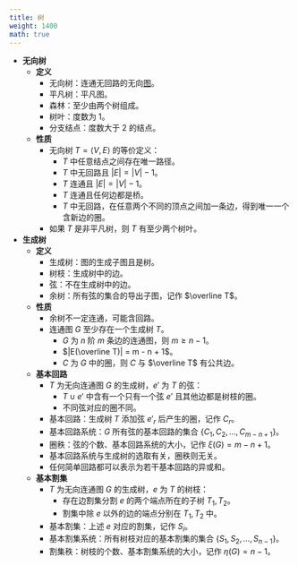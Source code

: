 ```yaml
---
title: 树
weight: 1400
math: true
---
```


- **无向树**
    - **定义**
        - 无向树：连通无回路的无向[图](/docs/mathematics/discrete-mathematics/graph-basis#xknur9)。
        - 平凡树：平凡图。
        - 森林：至少由两个树组成。
        - 树叶：度数为 $1$。
        - 分支结点：度数大于 $2$ 的结点。
    - **性质**
        - 无向树 $T=\langle V,E\rangle$ 的等价定义：
            - $T$ 中任意结点之间存在唯一路径。
            - $T$ 中无回路且 $|E| = |V| - 1$。
            - $T$ 连通且 $|E| = |V| - 1$。
            - $T$ 连通且任何边都是桥。
            - $T$ 中无回路，在任意两个不同的顶点之间加一条边，得到唯一一个含新边的圈。
        - 如果 $T$ 是非平凡树，则 $T$ 有至少两个树叶。
- **生成树**
    - **定义**
        - 生成树：图的生成子图且是树。
        - 树枝：生成树中的边。
        - 弦：不在生成树中的边。
        - 余树：所有弦的集合的导出子图，记作 $\overline T$。
    - **性质**
        - 余树不一定连通，可能含回路。
        - 连通图 $G$ 至少存在一个生成树 $T$。
            - $G$ 为 $n$ 阶 $m$ 条边的连通图，则 $m\ge n-1$。
            - $|E(\overline T)| = m - n + 1$。
            - $C$ 为 $G$ 中的圈，则 $C$ 与 $\overline T$ 有公共边。
    - **基本回路**
        - $T$ 为无向连通图 $G$ 的生成树，$e'$ 为 $T$ 的弦：
            - $T\cup e'$ 中含有一个只有一个弦 $e'$ 且其他边都是树枝的圈。
            - 不同弦对应的圈不同。
        - 基本回路：生成树 $T$ 添加弦 $e'_r$ 后产生的圈，记作 $C_r$。
        - 基本回路系统：$G$ 所有弦的基本回路的集合 $\{C_1,C_2,\dots,C_{m-n+1}\}$。
        - 圈秩：弦的个数、基本回路系统的大小，记作 $\xi(G)=m-n+1$。
        - 基本回路系统与生成树的选取有关，圈秩则无关。
        - 任何简单回路都可以表示为若干基本回路的异或和。
    - **基本割集**
        - $T$ 为无向连通图 $G$ 的生成树，$e$ 为 $T$ 的树枝：
            - 存在边割集分割 $e$ 的两个端点所在的子树 $T_1,T_2$。
            - 割集中除 $e$ 以外的边的端点分别在 $T_1,T_2$ 中。
        - 基本割集：上述 $e$ 对应的割集，记作 $S_i$。
        - 基本割集系统：所有树枝对应的基本割集的集合 $\{S_1,S_2,\dots,S_{n-1}\}$。
        - 割集秩：树枝的个数、基本割集系统的大小，记作 $\eta(G)=n-1$。
